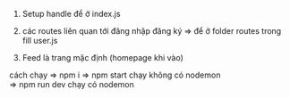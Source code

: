 1. Setup handle để ở index.js

2. các routes liên quan tới đăng nhập đăng ký => để ở folder routes trong fill user.js

3. Feed là trang mặc định (homepage khi vào)

cách chạy => npm i => npm start chạy không có nodemon  
 => npm run dev chạy có nodemon
